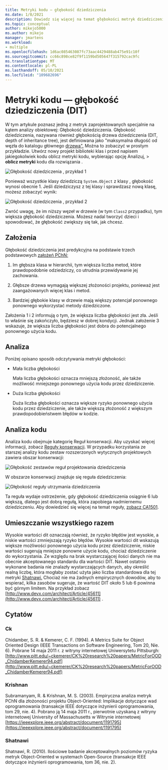 ```yaml
---
title: Metryki kodu — głębokość dziedziczenia
ms.date: 1/8/2021
description: Dowiedz się więcej na temat głębokości metryk dziedziczenia dla metryk kodu w Visual Studio.
ms.topic: conceptual
author: mikejo5000
ms.author: mikejo
manager: jmartens
ms.workload:
- multiple
ms.openlocfilehash: 1d6ac085463087fc73aac4429488ab475e91c10f
ms.sourcegitcommit: cc66c898ce82f9f1159bd505647f315792cac9fc
ms.translationtype: MT
ms.contentlocale: pl-PL
ms.lasthandoff: 05/10/2021
ms.locfileid: "109682696"
---
```

# <a name="code-metrics---depth-of-inheritance-dit"></a>Metryki kodu — głębokość dziedziczenia (DIT)

W tym artykule poznasz jedną z metryk zaprojektowanych specjalnie na kątem analizy obiektowej: Głębokość dziedziczenia. Głębokość dziedziczenia, nazywana również głębokością drzewa dziedziczenia (DIT, depth of inheritance tree), jest definiowana jako "maksymalna długość od węzła do katalogu głównego [drzewa".](#ck) Można to zobaczyć w prostym przykładzie. Utwórz nowy projekt biblioteki klas i przed napisem jakiegokolwiek kodu oblicz metryki kodu, wybierając opcję Analizuj, > **oblicz metryki** kodu dla rozwiązania .

![Głębokość dziedziczenia , przykład 1](media/depth-of-inheritance-example-1.png)

Ponieważ wszystkie klasy dziedziczą `System.Object` z klasy , głębokość wynosi obecnie 1. Jeśli dziedziczysz z tej klasy i sprawdzasz nową klasę, możesz zobaczyć wynik:

![Głębokość dziedziczenia , przykład 2](media/depth-of-inheritance-example-2.png)

Zwróć uwagę, że im niższy węzeł w drzewie (w tym `Class2` przypadku), tym większa głębokość dziedziczenia. Możesz nadal tworzyć dzieci i spowodować, że głębokość zwiększy się tak, jak chcesz.

## <a name="assumptions"></a>Założenia

Głębokość dziedziczenia jest predykcyjna na podstawie trzech podstawowych [założeń PChN:](#ck)

1. Im głębsza klasa w hierarchii, tym większa liczba metod, które prawdopodobnie odziedziczy, co utrudnia przewidywanie jej zachowania.

2. Głębsze drzewa wymagają większej złożoności projektu, ponieważ jest zaangażowanych więcej klas i metod.

3. Bardziej głębokie klasy w drzewie mają większy potencjał ponownego ponownego wykorzystać metody dziedziczone.

Założenia 1 i 2 informują o tym, że większa liczba głębokości jest zła. Jeśli to właśnie się zakończyło, będziesz w dobrej kondycji. Jednak założenie 3 wskazuje, że większa liczba głębokości jest dobra do potencjalnego ponownego użycia kodu.

## <a name="analysis"></a>Analiza

Poniżej opisano sposób odczytywania metryki głębokości:

- Mała liczba głębokości

  Mała liczba głębokości oznacza mniejszą złożoność, ale także możliwość mniejszego ponownego użycia kodu przez dziedziczenie.

- Duża liczba głębokości

  Duża liczba głębokości oznacza większe ryzyko ponownego użycia kodu przez dziedziczenie, ale także większą złożoność z większym prawdopodobieństwem błędów w kodzie.

## <a name="code-analysis"></a>Analiza kodu

Analiza kodu obejmuje kategorię Reguł konserwacji. Aby uzyskać więcej informacji, zobacz [Reguły konserwacji](/dotnet/fundamentals/code-analysis/quality-rules/maintainability-warnings). W przypadku korzystania ze starszej analizy kodu zestaw rozszerzonych wytycznych projektowych zawiera obszar konserwacji:

![Głębokość zestawów reguł projektowania dziedziczenia](media/depth-of-inheritance-design-guidelines.png)

W obszarze konserwacji znajduje się reguła dziedziczenia:

![Głębokość reguły utrzymania dziedziczenia](media/depth-of-inheritance-maintainability-rule.png)

Ta reguła wydaje ostrzeżenie, gdy głębokość dziedziczenia osiągnie 6 lub większą, dlatego jest dobrą regułą, która zapobiega nadmiernemu dziedziczeniu. Aby dowiedzieć się więcej na temat reguły, [zobacz CA1501](/dotnet/fundamentals/code-analysis/quality-rules/ca1501).

## <a name="putting-it-all-together"></a>Umieszczanie wszystkiego razem

Wysokie wartości dit oznaczają również, że ryzyko błędów jest wysokie, a niskie wartości zmniejszają ryzyko błędów. Wysokie wartości dit wskazują większe możliwości ponownego użycia kodu przez dziedziczenie, niskie wartości sugerują mniejsze ponowne użycie kodu, chociaż dziedziczenie do wykorzystania. Ze względu na brak wystarczającej ilości danych nie ma obecnie akceptowanego standardu dla wartości DIT. Nawet ostatnio wykonane badania nie znalazły wystarczających danych, aby określić realną liczbę, która mogłaby zostać użyta jako liczba standardowa dla tej metryki [Shatnawi.](#shatnawi) Chociaż nie ma żadnych empirycznych dowodów, aby to wspierać, kilka zasobów sugeruje, że wartość DIT około 5 lub 6 powinna być górnym limitem. Na przykład zobacz [http://www.devx.com/architect/Article/45611](http://www.devx.com/architect/Article/45611) .

## <a name="citations"></a>Cytatów

### <a name="ck"></a>Ck

Chidamber, S. R. & Kemerer, C. F. (1994). A Metrics Suite for Object Oriented Design (IEEE Transactions on Software Engineering, Tom 20, Nie. 6). Pobrane 14 maja 2011 r. z witryny internetowej Uniwersytetu Pittsburgh: [http://www.pitt.edu/~ckemerer/CK%20research%20papers/MetricForOOD_ChidamberKemerer94.pdf](http://www.pitt.edu/~ckemerer/CK%20research%20papers/MetricForOOD_ChidamberKemerer94.pdf)

### <a name="krishnan"></a>Krishnan

Subramanyam, R. & Krishnan, M. S. (2003). Empiryczna analiza metryk PChN dla złożoności projektu Object-Oriented: Implikacje dotyczące wad oprogramowania (transakcje IEEE dotyczące inżynierii oprogramowania, tom 29, nie. 4). Pobrano ją 14 maja 2011 r., pierwotnie uzyskaną z witryny internetowej University of Massachusetts w Witrynie internetowej [https://ieeexplore.ieee.org/abstract/document/1191795](https://ieeexplore.ieee.org/abstract/document/1191795)

### <a name="shatnawi"></a>Shatnawi

Shatnawi, R. (2010). Ilościowe badanie akceptowalnych poziomów ryzyka metryk Object-Oriented w systemach Open-Source (transakcje IEEE dotyczące inżynierii oprogramowania, tom 36, nie. 2).